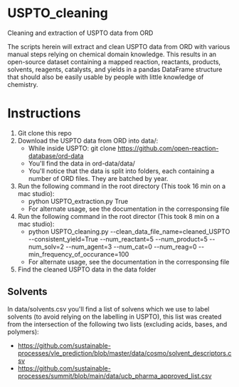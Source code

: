 # USPTO_cleaning
Cleaning and extraction of USPTO data from ORD

The scripts herein will extract and clean USPTO data from ORD with various manual steps relying on chemical domain knowledge. This results in an open-source dataset containing a mapped reaction, reactants, products, solvents, reagents, catalysts, and yields in a pandas DataFrame structure that should also be easily usable by people with little knowledge of chemistry.

# Instructions
1) Git clone this repo
2) Download the USPTO data from ORD into data/:
    - While inside USPTO: git clone https://github.com/open-reaction-database/ord-data 
    - You'll find the data in ord-data/data/
    - You'll notice that the data is split into folders, each containing a number of ORD files. They are batched by year.
3) Run the following command in the root directory (This took 16 min on a mac studio):
    - python USPTO_extraction.py True
    - For alternate usage, see the documentation in the corresponsing file
4) Run the following command in the root director (This took 8 min on a mac studio):
    - python USPTO_cleaning.py --clean_data_file_name=cleaned_USPTO --consistent_yield=True --num_reactant=5 --num_product=5 --num_solv=2 --num_agent=3 --num_cat=0 --num_reag=0 --min_frequency_of_occurance=100
    - For alternate usage, see the documentation in the corresponsing file
5) Find the cleaned USPTO data in the data folder 


## Solvents
In data/solvents.csv you'll find a list of solvens which we use to label solvents (to avoid relying on the labelling in USPTO), this list was created from the intersection of the following two lists (excluding acids, bases, and polymers):
 - https://github.com/sustainable-processes/vle_prediction/blob/master/data/cosmo/solvent_descriptors.csv
 - https://github.com/sustainable-processes/summit/blob/main/data/ucb_pharma_approved_list.csv
